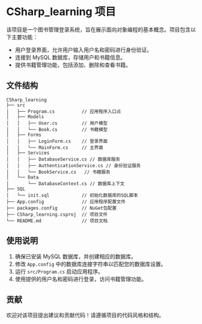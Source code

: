 # CSharp_learning 项目

该项目是一个图书管理登录系统，旨在展示面向对象编程的基本概念。项目包含以下主要功能：

- 用户登录界面，允许用户输入用户名和密码进行身份验证。
- 连接到 MySQL 数据库，存储用户和书籍信息。
- 提供书籍管理功能，包括添加、删除和查看书籍。

## 文件结构

```
CSharp_learning
├── src
│   ├── Program.cs          // 应用程序入口点
│   ├── Models
│   │   ├── User.cs         // 用户模型
│   │   └── Book.cs         // 书籍模型
│   ├── Forms
│   │   ├── LoginForm.cs    // 登录界面
│   │   └── MainForm.cs     // 主界面
│   ├── Services
│   │   ├── DatabaseService.cs // 数据库服务
│   │   ├── AuthenticationService.cs // 身份验证服务
│   │   └── BookService.cs   // 书籍服务
│   └── Data
│       └── DatabaseContext.cs // 数据库上下文
├── SQL
│   └── init.sql            // 初始化数据库的SQL脚本
├── App.config              // 应用程序配置文件
├── packages.config         // NuGet包配置
├── CSharp_learning.csproj  // 项目文件
└── README.md               // 项目文档
```

## 使用说明

1. 确保已安装 MySQL 数据库，并创建相应的数据库。
2. 修改 `App.config` 中的数据库连接字符串以匹配您的数据库设置。
3. 运行 `src/Program.cs` 启动应用程序。
4. 使用提供的用户名和密码进行登录，访问书籍管理功能。

## 贡献

欢迎对该项目提出建议和贡献代码！请遵循项目的代码风格和结构。